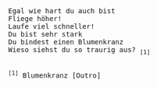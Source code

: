 <samp>
  <p lang="de">
      Egal wie hart du auch bist </br>
      Fliege höher! </br>
      Laufe viel schneller! </br>
      Du bist sehr stark </br>
      Du bindest einen Blumenkranz </br>
      Wieso siehst du so traurig aus?
      <sub lang="en">[1]</sub>
  </p>
  </br>
  <sup>[1]</sup>&nbsp;<span lang="de">Blumenkranz</span> [Outro]
</samp>
